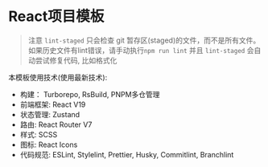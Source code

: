 # React项目模板

> 注意 `lint-staged` 只会检查 git 暂存区(staged)的文件，而不是所有文件。如果历史文件有lint错误，请手动执行`npm run lint`
> 并且 `lint-staged` 会自动尝试修复代码, 比如格式化

本模板使用技术(使用最新技术):

- 构建： Turborepo, RsBuild, PNPM多仓管理
- 前端框架: React V19
- 状态管理: Zustand
- 路由: React Router V7
- 样式: SCSS
- 图标: React Icons
- 代码规范: ESLint, Stylelint, Prettier, Husky, Commitlint, Branchlint
